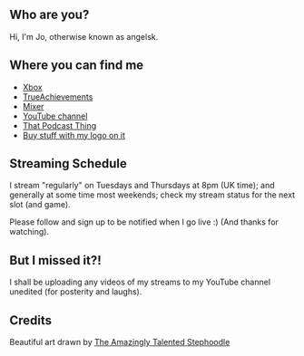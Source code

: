 ## Who are you?

Hi, I'm Jo, otherwise known as angelsk.

## Where you can find me

* [Xbox](https://account.xbox.com/en-GB/Profile?gamerTag=angelsk)
* [TrueAchievements](https://www.trueachievements.com/gamer/angelsk)
* [Mixer](https://mixer.com/angelsk)
* [YouTube channel](https://www.youtube.com/c/JoCarterAngelSK)
* [That Podcast Thing](http://www.thatpodcastthing.co.uk)
* [Buy stuff with my logo on it](https://teespring.com/angel-on-xbox)

## Streaming Schedule

I stream "regularly" on Tuesdays and Thursdays at 8pm (UK time); and generally at some time most weekends; check my stream status for the next slot (and game). 

Please follow and sign up to be notified when I go live :) (And thanks for watching).

## But I missed it?!

I shall be uploading any videos of my streams to my YouTube channel unedited (for posterity and laughs).

## Credits

Beautiful art drawn by [The Amazingly Talented Stephoodle](http://stephoodle.tumblr.com)
